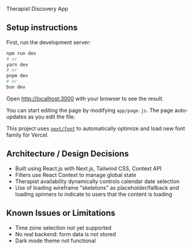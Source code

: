 Therapist Discovery App

## Setup instructions

First, run the development server:

```bash
npm run dev
# or
yarn dev
# or
pnpm dev
# or
bun dev
```

Open [http://localhost:3000](http://localhost:3000) with your browser to see the result.

You can start editing the page by modifying `app/page.js`. The page auto-updates as you edit the file.

This project uses [`next/font`](https://nextjs.org/docs/app/building-your-application/optimizing/fonts) to automatically optimize and load new font family for Vercel.

## Architecture / Design Decisions

- Built using React.js with Next.js, Tailwind CSS, Context API
- Filters use React Context to manage global state
- Therapist availability dynamically controls calendar date selection
- Use of loading wireframe "skeletons" as placeholder/fallback and loading spinners to indicate to users that the content is loading

## Known Issues or Limitations

- Time zone selection not yet supported
- No real backend: form data is not stored
- Dark mode theme not functional
